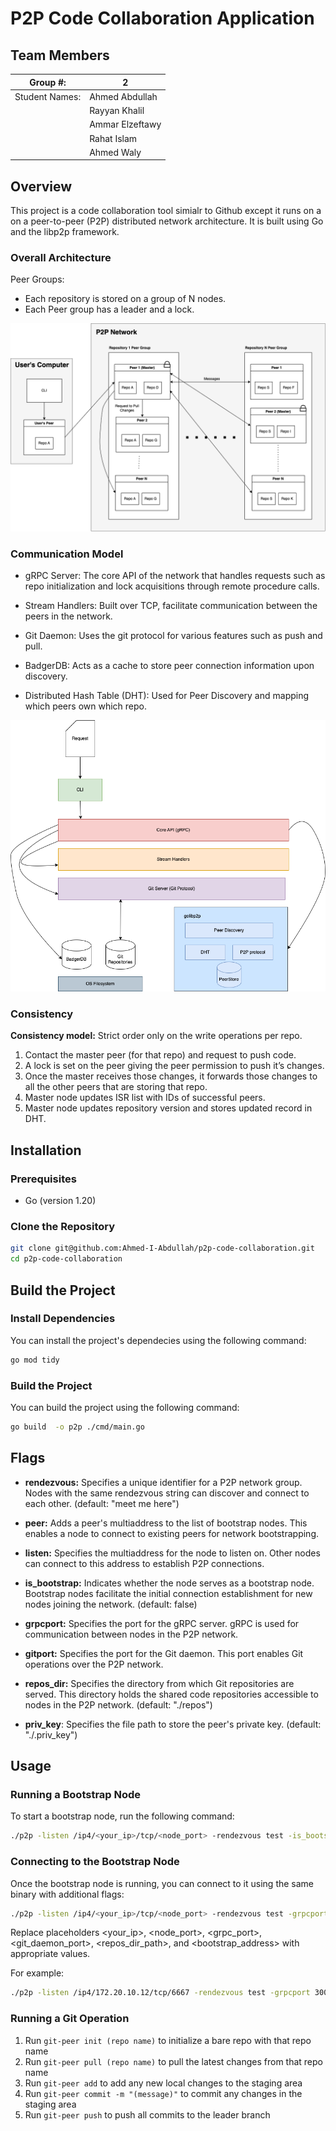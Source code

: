 # P2P Code Collaboration Application

## Team Members
| Group \#:      |  2   |
| -------------- | --- |
| Student Names: | Ahmed Abdullah |
|                | Rayyan Khalil |
|                | Ammar Elzeftawy |
|                | Rahat Islam |
|                | Ahmed Waly |

## Overview
This project is a code collaboration tool simialr to Github except it runs on a on a peer-to-peer (P2P) distributed network architecture. It is built using Go and the libp2p framework.

### Overall Architecture
Peer Groups:
- Each repository is stored on a group of N nodes.
- Each Peer group has a leader and a lock.

![Architecture Diagram](./images/Architecture_Diagram.png?raw=true "Architecture Diagram")

### Communication Model

- gRPC Server: The core API of the network that handles requests such as repo initialization and lock acquisitions through remote procedure calls.

- Stream Handlers: Built over TCP, facilitate communication between the peers in the network.

- Git Daemon: Uses the git protocol for various features such as push and pull.

- BadgerDB: Acts as a cache to store peer connection information upon discovery.

- Distributed Hash Table (DHT): Used for Peer Discovery and mapping which peers own which repo.

![Communication Model](./images/Communication_Model.png?raw=true "Communication Model")


### Consistency
**Consistency model:** Strict order only on the write operations per repo.
1. Contact the master peer (for that repo) and request to push code.
2. A lock is set on the peer giving the peer permission to push it’s changes.
3. Once the master receives those changes, it forwards those changes to all the other peers that are storing that repo.
4. Master node updates ISR list with IDs of successful peers.
5. Master node updates repository version and stores updated record in DHT.



## Installation

### Prerequisites

- Go (version 1.20)

### Clone the Repository
```bash
git clone git@github.com:Ahmed-I-Abdullah/p2p-code-collaboration.git
cd p2p-code-collaboration
```

## Build the Project

### Install Dependencies

You can install the project's dependecies using the following command:

```bash
go mod tidy
```

### Build the Project
You can build the project using the following command:
```bash
go build  -o p2p ./cmd/main.go
```

## Flags
- **rendezvous:** Specifies a unique identifier for a P2P network group. Nodes with the same rendezvous string can discover and connect to each other. (default: "meet me here")

- **peer:** Adds a peer's multiaddress to the list of bootstrap nodes. This enables a node to connect to existing peers for network bootstrapping.

- **listen:** Specifies the multiaddress for the node to listen on. Other nodes can connect to this address to establish P2P connections.

- **is_bootstrap:** Indicates whether the node serves as a bootstrap node. Bootstrap nodes facilitate the initial connection establishment for new nodes joining the network. (default: false)

- **grpcport:** Specifies the port for the gRPC server. gRPC is used for communication between nodes in the P2P network.

- **gitport:** Specifies the port for the Git daemon. This port enables Git operations over the P2P network.

- **repos_dir:** Specifies the directory from which Git repositories are served. This directory holds the shared code repositories accessible to nodes in the P2P network. (default: "./repos")

- **priv_key**: Specifies the file path to store the peer's private key. (default: "./.priv_key")

## Usage
### Running a Bootstrap Node
To start a bootstrap node, run the following command:
```bash
./p2p -listen /ip4/<your_ip>/tcp/<node_port> -rendezvous test -is_bootstrap true
```

### Connecting to the Bootstrap Node
Once the bootstrap node is running, you can connect to it using the same binary with additional flags:
```bash
./p2p -listen /ip4/<your_ip>/tcp/<node_port> -rendezvous test -grpcport <grpc_port> -gitport <git_daemon_port>  -priv_key <private_key_path> -repos_dir <repos_dir_path>  -peer <bootstrap_address>
```
Replace placeholders <your_ip>, <node_port>, <grpc_port>, <git_daemon_port>, <repos_dir_path>, and <bootstrap_address> with appropriate values.

For example:
```bash
./p2p -listen /ip4/172.20.10.12/tcp/6667 -rendezvous test -grpcport 3000 -gitport 3001  -priv_key ./.priv_key -repos_dir repos1 -peer /ip4/172.20.10.12/tcp/6666/p2p/12D3KooWKV9yGUYG5KBwmj5hge332gYzKhwaJ9RjBJX2HE86zYVt
```

### Running a Git Operation

1. Run `git-peer init (repo name)` to initialize a bare repo with that repo name
2. Run `git-peer pull (repo name)` to pull the latest changes from that repo name
3. Run `git-peer add` to add any new local changes to the staging area
4. Run `git-peer commit -m "(message)"` to commit any changes in the staging area
5. Run `git-peer push` to push all commits to the leader branch



